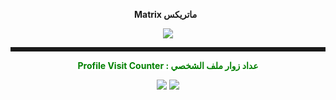 <p style="text-align: center;"><span style="color: #008000;">
<p align="center"><strong>Matrix ماتريكس</strong></span> &nbsp;</p>
<p align="center"><img src="https://user-images.githubusercontent.com/55116927/188287440-8b8410dd-307a-4109-9a1f-c83a4285101a.gif" />
<hr style="border: solid;" />
<p align="center"><span style="background-color: #ffffff; color: #008000;">
<strong>Profile Visit Counter : عداد زوار ملف الشخصي</strong></span></p>
<p align="center"><img src="https://user-images.githubusercontent.com/55116927/188241582-a98c3a80-83c9-4dfd-878e-cc126169451a.png" />  <img src="https://profile-counter.glitch.me/Hoy-Der/count.svg" /></p>
 
 
 
